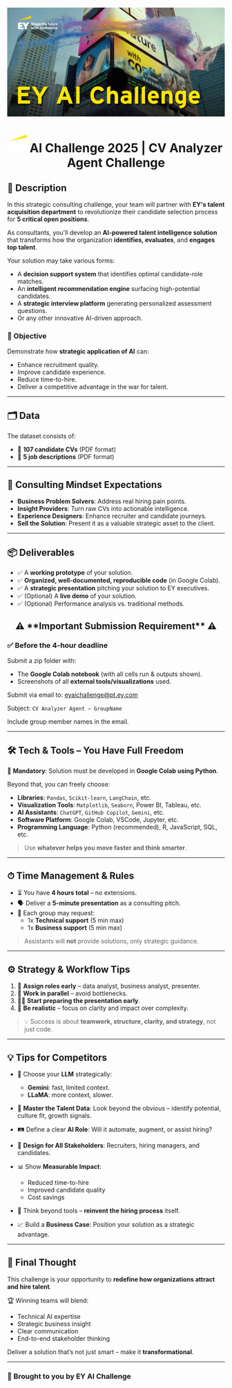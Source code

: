 ![alt text](https://github.com/EYAIChallenge/Overview/blob/main/Banner-EY-1280x640.jpg "EY AI Challenge")

<h1 align="center"> <img src="https://github.com/EYAIChallenge/Overview/blob/main/EY_Logo_Beam_RGB_White_Yellow.png" width="40" alt="Logo"/> AI Challenge 2025 | CV Analyzer Agent Challenge </h1>

## 📄 Description

In this strategic consulting challenge, your team will partner with **EY's talent acquisition department** to revolutionize their candidate selection process for **5 critical open positions**.

As consultants, you'll develop an **AI-powered talent intelligence solution** that transforms how the organization **identifies, evaluates**, and **engages top talent**.

Your solution may take various forms:
- A **decision support system** that identifies optimal candidate-role matches.
- An **intelligent recommendation engine** surfacing high-potential candidates.
- A **strategic interview platform** generating personalized assessment questions.
- Or any other innovative AI-driven approach.

### 🎯 Objective
Demonstrate how **strategic application of AI** can:
- Enhance recruitment quality.
- Improve candidate experience.
- Reduce time-to-hire.
- Deliver a competitive advantage in the war for talent.

---

## 🗂 Data

The dataset consists of:
- 📄 **107 candidate CVs** (PDF format)
- 🧾 **5 job descriptions** (PDF format)

---

## 🧠 Consulting Mindset Expectations

- **Business Problem Solvers**: Address real hiring pain points.
- **Insight Providers**: Turn raw CVs into actionable intelligence.
- **Experience Designers**: Enhance recruiter and candidate journeys.
- **Sell the Solution**: Present it as a valuable strategic asset to the client.

---

## 📦 Deliverables

- ✅ A **working prototype** of your solution.
- ✅ **Organized, well-documented, reproducible code** (in Google Colab).
- ✅ A **strategic presentation** pitching your solution to EY executives.
- ✅ (Optional) A **live demo** of your solution.
- ✅ (Optional) Performance analysis vs. traditional methods.

<h2 align="center"> ⚠️ **Important Submission Requirement** ⚠️ </h2>
<h3> ✅ Before the 4-hour deadline</h3>

Submit a zip folder with:
- The **Google Colab notebook** (with all cells run & outputs shown).
- Screenshots of all **external tools/visualizations** used.

Submit via email to: [eyaichallenge@pt.ey.com](mailto:eyaichallenge@pt.ey.com)

Subject: `CV Analyzer Agent – GroupName`

Include group member names in the email.

---

## 🛠 Tech & Tools – You Have Full Freedom

🚨 **Mandatory**: Solution must be developed in **Google Colab using Python**.

Beyond that, you can freely choose:
- **Libraries**: `Pandas`, `Scikit-learn`, `LangChain`, etc.
- **Visualization Tools**: `Matplotlib`, `Seaborn`, Power BI, Tableau, etc.
- **AI Assistants**: `ChatGPT`, `GitHub Copilot`, `Gemini`, etc.
- **Software Platform**: Google Colab, VSCode, Jupyter, etc.
- **Programming Language**: Python (recommended), R, JavaScript, SQL, etc.

> Use **whatever helps you move faster and think smarter**.

---

## ⏱ Time Management & Rules

- ⏳ You have **4 hours total** – no extensions.
- 🗣 Deliver a **5-minute presentation** as a consulting pitch.
- 👥 Each group may request:
  - 1x **Technical support** (5 min max)
  - 1x **Business support** (5 min max)

> Assistants will **not** provide solutions, only strategic guidance.

---

## ⚙️ Strategy & Workflow Tips

1. 👥 **Assign roles early** – data analyst, business analyst, presenter.
2. 🔄 **Work in parallel** – avoid bottlenecks.
3. 🧑‍🏫 **Start preparing the presentation early**.
4. 🎯 **Be realistic** – focus on clarity and impact over complexity.

> 💡 Success is about **teamwork, structure, clarity, and strategy**, not just code.

---

## 💡 Tips for Competitors

- 🎯 Choose your **LLM** strategically: 
  - **Gemini**: fast, limited context.
  - **LLaMA**: more context, slower.

- 🧾 **Master the Talent Data**: Look beyond the obvious – identify potential, culture fit, growth signals.

- 🛤 Define a clear **AI Role**: Will it automate, augment, or assist hiring?

- 👥 **Design for All Stakeholders**: Recruiters, hiring managers, and candidates.

- 📊 Show **Measurable Impact**:
  - Reduced time-to-hire
  - Improved candidate quality
  - Cost savings

- 🚀 Think beyond tools – **reinvent the hiring process** itself.

- 📈 Build a **Business Case**: Position your solution as a strategic advantage.

---

## 🧭 Final Thought

This challenge is your opportunity to **redefine how organizations attract and hire talent**.

🏆 Winning teams will blend:
- Technical AI expertise
- Strategic business insight
- Clear communication
- End-to-end stakeholder thinking

Deliver a solution that’s not just smart – make it **transformational**.

---

### 🏁 Brought to you by **EY AI Challenge**

